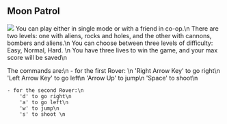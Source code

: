 ## Moon Patrol

![](moon-patrol-giphy.gif)
You can play either in single mode or with a friend in co-op.\n
There are two levels: one with aliens, rocks and holes, and the other with cannons, bombers and aliens.\n
You can choose between three levels of difficulty: Easy, Normal, Hard. \n
You have three lives to win the game, and your max score will be saved\n

The commands are:\n - for the first Rover: \n
'Right Arrow Key' to go right\n
'Left Arrow Key' to go left\n
'Arrow Up' to jump\n
'Space' to shoot\n

    - for the second Rover:\n
        'd' to go right\n
        'a' to go left\n
        'w' to jump\n
        's' to shoot \n
